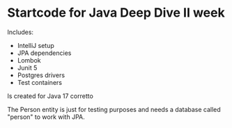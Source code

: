 # Startcode for Java Deep Dive II week

Includes:

- IntelliJ setup
- JPA dependencies
- Lombok
- Junit 5
- Postgres drivers
- Test containers

Is created for Java 17 corretto

The Person entity is just for testing purposes and needs a database called "person" to work with JPA.

